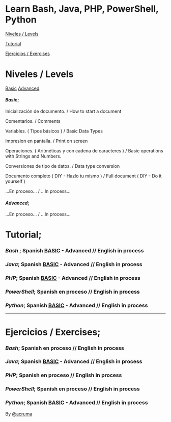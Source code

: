 # Learn Bash, Java, PHP, PowerShell, Python  

[Niveles / Levels](https://github.com/acruma/learn#niveles--levels)

[Tutorial](https://github.com/acruma/learn#tutorial)

[Ejercicios / Exercises](https://github.com/acruma/learn#ejercicios--exercises)

# Niveles / Levels

[Basic](https://github.com/acruma/learn#basic)
[Advanced](https://github.com/acruma/learn#advanced)

#### *Basic*;

Inicialización de documento.                            / How to start a document

Comentarios.                                            / Comments

Variables. ( Tipos básicos )                            / Basic Data Types

Impresion en pantalla.                                  / Print on screen

Operaciones. ( Aritméticas y con cadena de caracteres ) / Basic operations with Strings and Numbers. 

Conversiones de tipo de datos.                          / Data type conversion

Documento completo ( DIY - Hazlo tu mismo )             / Full document ( DIY - Do it yourself )

...En proceso... / ...In process...

#### *Advanced*;

...En proceso... / ...In process...

# Tutorial;  

### *Bash* ; Spanish [BASIC](https://github.com/acruma/learn/blob/master/spanish/basic/bash.md) - Advanced  // English in process
### *Java*; Spanish [BASIC](https://github.com/acruma/learn/blob/master/spanish/basic/java.md) - Advanced // English in process
### *PHP*; Spanish [BASIC](https://github.com/acruma/learn/blob/master/spanish/basic/php.md) - Advanced  // English in process
### *PowerShell*; Spanish en proceso  // English in process
### *Python*; Spanish [BASIC](https://github.com/acruma/learn/blob/master/spanish/basic/python.md) - Advanced // English in process  

***

# Ejercicios / Exercises;

### *Bash*; Spanish en proceso  // English in process
### *Java*; Spanish [BASIC](https://github.com/acruma/learn/blob/master/spanish/basic/Ejercicios/Java.md) - Advanced // English in process
### *PHP*; Spanish en proceso  // English in process
### *PowerShell*; Spanish en proceso  // English in process
### *Python*; Spanish [BASIC](https://github.com/acruma/learn/blob/master/spanish/basic/Ejercicios/Python.md) - Advanced  // English in process


By [@acruma](https://github.com/acruma)
